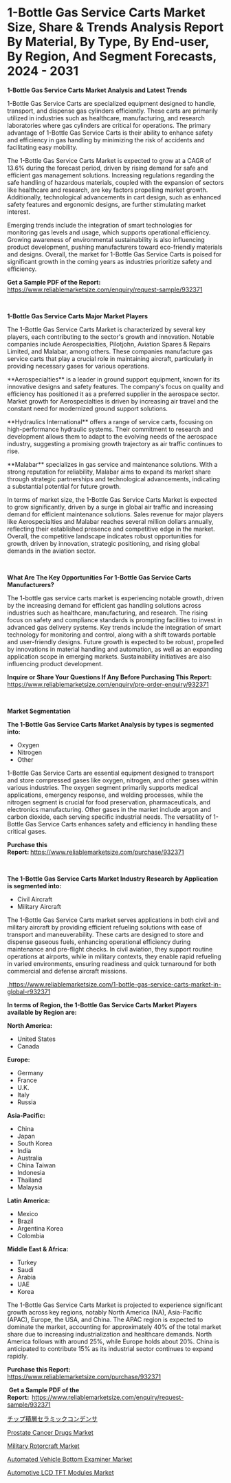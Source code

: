 <p><h1>1-Bottle Gas Service Carts Market Size, Share & Trends Analysis Report By Material, By Type, By End-user, By Region, And Segment Forecasts, 2024 - 2031</h1></p><p><strong>1-Bottle Gas Service Carts Market Analysis and Latest Trends</strong></p>
<p><p>1-Bottle Gas Service Carts are specialized equipment designed to handle, transport, and dispense gas cylinders efficiently. These carts are primarily utilized in industries such as healthcare, manufacturing, and research laboratories where gas cylinders are critical for operations. The primary advantage of 1-Bottle Gas Service Carts is their ability to enhance safety and efficiency in gas handling by minimizing the risk of accidents and facilitating easy mobility.</p><p>The 1-Bottle Gas Service Carts Market is expected to grow at a CAGR of 13.6% during the forecast period, driven by rising demand for safe and efficient gas management solutions. Increasing regulations regarding the safe handling of hazardous materials, coupled with the expansion of sectors like healthcare and research, are key factors propelling market growth. Additionally, technological advancements in cart design, such as enhanced safety features and ergonomic designs, are further stimulating market interest.</p><p>Emerging trends include the integration of smart technologies for monitoring gas levels and usage, which supports operational efficiency. Growing awareness of environmental sustainability is also influencing product development, pushing manufacturers toward eco-friendly materials and designs. Overall, the market for 1-Bottle Gas Service Carts is poised for significant growth in the coming years as industries prioritize safety and efficiency.</p></p>
<p><strong>Get a Sample PDF of the Report:&nbsp;</strong> <a href="https://www.reliablemarketsize.com/enquiry/request-sample/932371">https://www.reliablemarketsize.com/enquiry/request-sample/932371</a></p>
<p>&nbsp;</p>
<p><strong>1-Bottle Gas Service Carts Major Market Players</strong></p>
<p><p>The 1-Bottle Gas Service Carts Market is characterized by several key players, each contributing to the sector's growth and innovation. Notable companies include Aerospecialties, Pilotjohn, Aviation Spares & Repairs Limited, and Malabar, among others. These companies manufacture gas service carts that play a crucial role in maintaining aircraft, particularly in providing necessary gases for various operations.</p><p>**Aerospecialties** is a leader in ground support equipment, known for its innovative designs and safety features. The company's focus on quality and efficiency has positioned it as a preferred supplier in the aerospace sector. Market growth for Aerospecialties is driven by increasing air travel and the constant need for modernized ground support solutions.</p><p>**Hydraulics International** offers a range of service carts, focusing on high-performance hydraulic systems. Their commitment to research and development allows them to adapt to the evolving needs of the aerospace industry, suggesting a promising growth trajectory as air traffic continues to rise.</p><p>**Malabar** specializes in gas service and maintenance solutions. With a strong reputation for reliability, Malabar aims to expand its market share through strategic partnerships and technological advancements, indicating a substantial potential for future growth.</p><p>In terms of market size, the 1-Bottle Gas Service Carts Market is expected to grow significantly, driven by a surge in global air traffic and increasing demand for efficient maintenance solutions. Sales revenue for major players like Aerospecialties and Malabar reaches several million dollars annually, reflecting their established presence and competitive edge in the market. Overall, the competitive landscape indicates robust opportunities for growth, driven by innovation, strategic positioning, and rising global demands in the aviation sector.</p></p>
<p>&nbsp;</p>
<p><strong>What Are The Key Opportunities For 1-Bottle Gas Service Carts Manufacturers?</strong></p>
<p><p>The 1-bottle gas service carts market is experiencing notable growth, driven by the increasing demand for efficient gas handling solutions across industries such as healthcare, manufacturing, and research. The rising focus on safety and compliance standards is prompting facilities to invest in advanced gas delivery systems. Key trends include the integration of smart technology for monitoring and control, along with a shift towards portable and user-friendly designs. Future growth is expected to be robust, propelled by innovations in material handling and automation, as well as an expanding application scope in emerging markets. Sustainability initiatives are also influencing product development.</p></p>
<p><strong>Inquire or Share Your Questions If Any Before Purchasing This Report:</strong> <a href="https://www.reliablemarketsize.com/enquiry/pre-order-enquiry/932371">https://www.reliablemarketsize.com/enquiry/pre-order-enquiry/932371</a></p>
<p>&nbsp;</p>
<p><strong>Market Segmentation</strong></p>
<p><strong>The 1-Bottle Gas Service Carts Market Analysis by types is segmented into:</strong></p>
<p><ul><li>Oxygen</li><li>Nitrogen</li><li>Other</li></ul></p>
<p><p>1-Bottle Gas Service Carts are essential equipment designed to transport and store compressed gases like oxygen, nitrogen, and other gases within various industries. The oxygen segment primarily supports medical applications, emergency response, and welding processes, while the nitrogen segment is crucial for food preservation, pharmaceuticals, and electronics manufacturing. Other gases in the market include argon and carbon dioxide, each serving specific industrial needs. The versatility of 1-Bottle Gas Service Carts enhances safety and efficiency in handling these critical gases.</p></p>
<p><strong>Purchase this Report:&nbsp;</strong><a href="https://www.reliablemarketsize.com/purchase/932371">https://www.reliablemarketsize.com/purchase/932371</a></p>
<p>&nbsp;</p>
<p><strong>The 1-Bottle Gas Service Carts Market Industry Research by Application is segmented into:</strong></p>
<p><ul><li>Civil Aircraft</li><li>Military Aircraft</li></ul></p>
<p><p>The 1-Bottle Gas Service Carts market serves applications in both civil and military aircraft by providing efficient refueling solutions with ease of transport and maneuverability. These carts are designed to store and dispense gaseous fuels, enhancing operational efficiency during maintenance and pre-flight checks. In civil aviation, they support routine operations at airports, while in military contexts, they enable rapid refueling in varied environments, ensuring readiness and quick turnaround for both commercial and defense aircraft missions.</p></p>
<p><a href="https://www.reliablemarketsize.com/1-bottle-gas-service-carts-market-in-global-r932371">&nbsp;https://www.reliablemarketsize.com/1-bottle-gas-service-carts-market-in-global-r932371</a></p>
<p><strong>In terms of Region, the 1-Bottle Gas Service Carts Market Players available by Region are:</strong></p>
<p>
    <p> <strong> North America: </strong>
        <ul>
            <li>United States</li>
            <li>Canada</li>
        </ul>
        </p> 
    <p> <strong> Europe: </strong>
        <ul>
            <li>Germany</li>
            <li>France</li>
            <li>U.K.</li>
            <li>Italy</li>
            <li>Russia</li>
        </ul>
        </p> 
    <p> <strong> Asia-Pacific: </strong>
        <ul>
            <li>China</li>
            <li>Japan</li>
            <li>South Korea</li>
            <li>India</li>
            <li>Australia</li>
            <li>China Taiwan</li>
            <li>Indonesia</li>
            <li>Thailand</li>
            <li>Malaysia</li>
        </ul>
        </p> 
    <p> <strong> Latin America: </strong>
        <ul>
            <li>Mexico</li>
            <li>Brazil</li>
            <li>Argentina Korea</li>
            <li>Colombia</li>
        </ul>
        </p> 
    <p> <strong> Middle East & Africa: </strong>
        <ul>
            <li>Turkey</li>
            <li>Saudi</li>
            <li>Arabia</li>
            <li>UAE</li>
            <li>Korea</li>
        </ul>
    </p>
    </p>
<p><p>The 1-Bottle Gas Service Carts Market is projected to experience significant growth across key regions, notably North America (NA), Asia-Pacific (APAC), Europe, the USA, and China. The APAC region is expected to dominate the market, accounting for approximately 40% of the total market share due to increasing industrialization and healthcare demands. North America follows with around 25%, while Europe holds about 20%. China is anticipated to contribute 15% as its industrial sector continues to expand rapidly.</p></p>
<p><strong>Purchase this Report: </strong><a href="https://www.reliablemarketsize.com/purchase/932371">https://www.reliablemarketsize.com/purchase/932371</a></p>
<p>&nbsp;<strong>Get a Sample PDF of the Report:&nbsp;&nbsp;</strong><a href="https://www.reliablemarketsize.com/enquiry/request-sample/932371">https://www.reliablemarketsize.com/enquiry/request-sample/932371</a></p>
<p><strong></strong></p>
<p><p><a href="https://medium.com/@bulahhamill83/%E3%82%B0%E3%83%AD%E3%83%BC%E3%83%90%E3%83%AB%E3%83%81%E3%83%83%E3%83%97%E5%A4%9A%E5%B1%A4%E3%82%BB%E3%83%A9%E3%83%9F%E3%83%83%E3%82%AF%E3%82%B3%E3%83%B3%E3%83%87%E3%83%B3%E3%82%B5%E3%83%BC%E5%B8%82%E5%A0%B4%E3%81%AE%E8%A6%8F%E6%A8%A1%E3%81%AF-cagr-5-8-953c28ceca60?postPublishedType=initial">チップ積層セラミックコンデンサ</a></p><p><a href="https://www.linkedin.com/pulse/market-forecast-global-prostate-cancer-drugs-trends-impact-abuze?trackingId=rwH%2FCrglSpS2JG1GXFb1mA%3D%3D">Prostate Cancer Drugs Market</a></p><p><a href="https://www.linkedin.com/pulse/military-rotorcraft-market-investigation-industry-evolution-qujpf?trackingId=9%2Be1L7rOSbq1gEaO0cNS3g%3D%3D">Military Rotorcraft Market</a></p><p><a href="https://issuu.com/reportprime-2/docs/automated-vehicle-bottom-examiner-m_e552a521de2b00">Automated Vehicle Bottom Examiner Market</a></p><p><a href="https://issuu.com/reportprime-2/docs/automotive-lcd-tft-modules-market-s_a24d600edb9410">Automotive LCD TFT Modules Market</a></p></p>